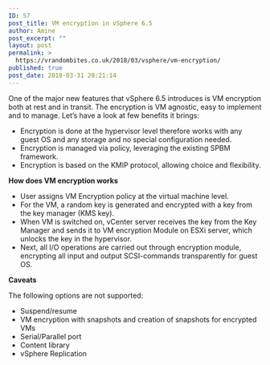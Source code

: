 ```yaml
---
ID: 57
post_title: VM encryption in vSphere 6.5
author: Amine
post_excerpt: ""
layout: post
permalink: >
  https://vrandombites.co.uk/2018/03/vsphere/vm-encryption/
published: true
post_date: 2018-03-31 20:21:14
---
```

One of the major new features that vSphere 6.5 introduces is VM encryption both at rest and in transit. The encryption is VM agnostic, easy to implement and to manage. Let’s have a look at few benefits it brings:
<ul>
 	<li>Encryption is done at the hypervisor level therefore works with any guest OS and any storage and no special configuration needed.</li>
 	<li>Encryption is managed via policy, leveraging the existing SPBM framework.</li>
 	<li>Encryption is based on the KMIP protocol, allowing choice and flexibility.</li>
</ul>
<strong>How does VM encryption works</strong>
<ul>
 	<li>User assigns VM Encryption policy at the virtual machine level.</li>
 	<li>For the VM, a random key is generated and encrypted with a key from the key manager (KMS key).</li>
 	<li>When VM is switched on, vCenter server receives the key from the Key Manager and sends it to VM encryption Module on ESXi server, which unlocks the key in the hypervisor.</li>
 	<li>Next, all I/O operations are carried out through encryption module, encrypting all input and output SCSI-commands transparently for guest OS.</li>
</ul>
<strong>Caveats</strong>

The following options are not supported:
<ul>
 	<li>Suspend/resume</li>
 	<li>VM encryption with snapshots and creation of snapshots for encrypted VMs</li>
 	<li>Serial/Parallel port</li>
 	<li>Content library</li>
 	<li>vSphere Replication</li>
</ul>
&nbsp;

&nbsp;

&nbsp;
